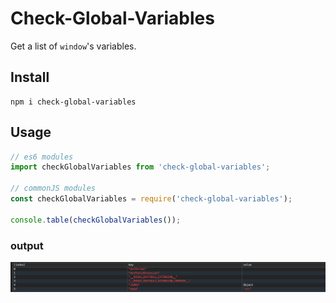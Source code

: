 # Check-Global-Variables

Get a list of `window`'s variables.

## Install
```
npm i check-global-variables
```

## Usage
```javascript
// es6 modules
import checkGlobalVariables from 'check-global-variables';

// commonJS modules
const checkGlobalVariables = require('check-global-variables');

console.table(checkGlobalVariables());
```

### output
![](images/screenshot.png)
